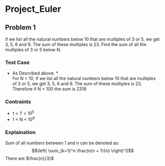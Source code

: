 # Project_Euler

## Problem 1
if we list all the natural numbers below 10 that are multiples of 3 or 5, we get 3, 5, 6 and 9. The sum of these multiples is 23.
Find the sum of all the multiples of 3 or 5 below N.

### Test Case
* As Described above. *<br>
For N = 10, if we list all the natural numbers below 10 that are multiples of 3 or 5, we get 3, 5, 6  and 9. The sum of these multiples is 23.
Therefore if N = 100 the sum is 2318


### Contraints
- 1 < T < $10^5$
- 1 < N < $10^9$

### Explaination
Sum of all numbers between 1 and n can be denoted as:
$$\left( \sum_{k=1}^n \frac{n(n + 1}{n} \right)^2$$
There are $\frac{n}{3}$
  
  
